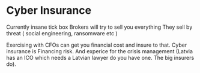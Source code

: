 # Cyber Insurance 
Currently insane tick box 
Brokers will try to sell you everything 
They sell by threat ( social engineering, ransomware etc  )


Exercising with CFOs can get you financial cost and insure to that.
Cyber insurance is Financing risk. And experice for the crisis management (Latvia has an ICO which needs a Latvian lawyer do you have one. The big insurers do).